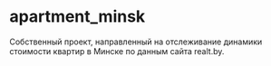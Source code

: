 # apartment_minsk
Собственный проект, направленный на отслеживание динамики стоимости квартир в Минске по данным сайта realt.by. 
